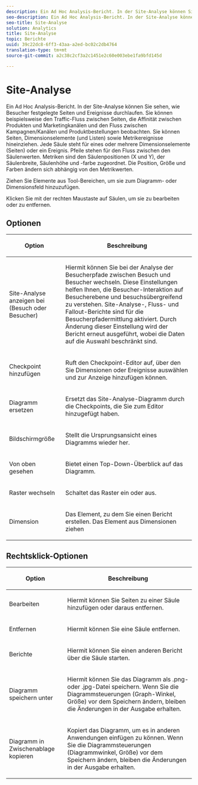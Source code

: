 ```yaml
---
description: Ein Ad Hoc Analysis-Bericht. In der Site-Analyse können Sie sehen, wie Besucher festgelegte Seiten und Ereignisse durchlaufen. Sie können beispielsweise den Traffic-Fluss zwischen Seiten, die Affinität zwischen Produkten und Marketingkanälen und den Fluss zwischen Kampagnen/Kanälen und Produktbestellungen beobachten. Sie können Seiten, Dimensionselemente (und Listen) sowie Metrikereignisse hineinziehen. Jede Säule steht für eines oder mehrere Dimensionselemente (Seiten) oder ein Ereignis. Pfeile stehen für den Fluss zwischen den Säulenwerten. Metriken sind den Säulenpositionen (X und Y), der Säulenbreite, Säulenhöhe und -farbe zugeordnet. Die Position, Größe und Farben ändern sich abhängig von den Metrikwerten.
seo-description: Ein Ad Hoc Analysis-Bericht. In der Site-Analyse können Sie sehen, wie Besucher festgelegte Seiten und Ereignisse durchlaufen. Sie können beispielsweise den Traffic-Fluss zwischen Seiten, die Affinität zwischen Produkten und Marketingkanälen und den Fluss zwischen Kampagnen/Kanälen und Produktbestellungen beobachten. Sie können Seiten, Dimensionselemente (und Listen) sowie Metrikereignisse hineinziehen. Jede Säule steht für eines oder mehrere Dimensionselemente (Seiten) oder ein Ereignis. Pfeile stehen für den Fluss zwischen den Säulenwerten. Metriken sind den Säulenpositionen (X und Y), der Säulenbreite, Säulenhöhe und -farbe zugeordnet. Die Position, Größe und Farben ändern sich abhängig von den Metrikwerten.
seo-title: Site-Analyse
solution: Analytics
title: Site-Analyse
topic: Berichte
uuid: 39c22dc8-6ff3-43aa-a2ed-bc02c2db4764
translation-type: tm+mt
source-git-commit: a2c38c2cf3a2c1451e2c60e003ebe1fa9bfd145d

---
```



# Site-Analyse

Ein Ad Hoc Analysis-Bericht. In der Site-Analyse können Sie sehen, wie Besucher festgelegte Seiten und Ereignisse durchlaufen. Sie können beispielsweise den Traffic-Fluss zwischen Seiten, die Affinität zwischen Produkten und Marketingkanälen und den Fluss zwischen Kampagnen/Kanälen und Produktbestellungen beobachten. Sie können Seiten, Dimensionselemente (und Listen) sowie Metrikereignisse hineinziehen. Jede Säule steht für eines oder mehrere Dimensionselemente (Seiten) oder ein Ereignis. Pfeile stehen für den Fluss zwischen den Säulenwerten. Metriken sind den Säulenpositionen (X und Y), der Säulenbreite, Säulenhöhe und -farbe zugeordnet. Die Position, Größe und Farben ändern sich abhängig von den Metrikwerten.

Ziehen Sie Elemente aus Tool-Bereichen, um sie zum Diagramm- oder Dimensionsfeld hinzuzufügen.

Klicken Sie mit der rechten Maustaste auf Säulen, um sie zu bearbeiten oder zu entfernen.

## Optionen

<table id="table_B38BD7AA465B40BABEDC8F66EB3A852F">  
 <thead> 
  <tr> 
   <th colname="col1" class="entry"> <p>Option </p> </th> 
   <th colname="col2" class="entry"> <p>Beschreibung </p> </th> 
  </tr> 
 </thead>
 <tbody> 
  <tr> 
   <td colname="col1"> <p>Site-Analyse anzeigen bei (Besuch oder Besucher) </p> </td> 
   <td colname="col2"> <p>Hiermit können Sie bei der Analyse der Besucherpfade zwischen <span class="uicontrol">Besuch</span> und <span class="uicontrol">Besucher</span> wechseln. Diese Einstellungen helfen Ihnen, die Besucher-Interaktion auf Besucherebene und besuchsübergreifend zu verstehen. Site-Analyse-, Fluss- und Fallout-Berichte sind für die Besucherpfadermittlung aktiviert. Durch Änderung dieser Einstellung wird der Bericht erneut ausgeführt, wobei die Daten auf die Auswahl beschränkt sind. </p> </td> 
  </tr> 
  <tr> 
   <td colname="col1"> <p>Checkpoint hinzufügen </p> </td> 
   <td colname="col2"> <p>Ruft den <span class="wintitle">Checkpoint-Editor</span> auf, über den Sie Dimensionen oder Ereignisse auswählen und zur Anzeige hinzufügen können. </p> </td> 
  </tr> 
  <tr> 
   <td colname="col1"> <p>Diagramm ersetzen </p> </td> 
   <td colname="col2"> <p>Ersetzt das Site-Analyse-Diagramm durch die Checkpoints, die Sie zum Editor hinzugefügt haben. </p> </td> 
  </tr> 
  <tr> 
   <td colname="col1"> <p>Bildschirmgröße </p> </td> 
   <td colname="col2"> <p>Stellt die Ursprungsansicht eines Diagramms wieder her. </p> </td> 
  </tr> 
  <tr> 
   <td colname="col1"> <p>Von oben gesehen </p> </td> 
   <td colname="col2"> <p>Bietet einen Top-Down-Überblick auf das Diagramm. </p> </td> 
  </tr> 
  <tr> 
   <td colname="col1"> <p>Raster wechseln </p> </td> 
   <td colname="col2"> <p>Schaltet das Raster ein oder aus. </p> </td> 
  </tr> 
  <tr> 
   <td colname="col1"> <p>Dimension </p> </td> 
   <td colname="col2"> <p>Das Element, zu dem Sie einen Bericht erstellen. Das Element aus Dimensionen ziehen </p> </td> 
  </tr> 
 </tbody> 
</table>

## Rechtsklick-Optionen

<table id="table_BD98971B579D4BF49E1C932A9C876752">  
 <thead> 
  <tr> 
   <th colname="col1" class="entry"> <p>Option </p> </th> 
   <th colname="col2" class="entry"> <p>Beschreibung </p> </th> 
  </tr> 
 </thead>
 <tbody> 
  <tr> 
   <td colname="col1"> <p>Bearbeiten </p> </td> 
   <td colname="col2"> <p>Hiermit können Sie Seiten zu einer Säule hinzufügen oder daraus entfernen. </p> </td> 
  </tr> 
  <tr> 
   <td colname="col1"> <p>Entfernen </p> </td> 
   <td colname="col2"> <p>Hiermit können Sie eine Säule entfernen. </p> </td> 
  </tr> 
  <tr> 
   <td colname="col1"> <p>Berichte </p> </td> 
   <td colname="col2"> <p>Hiermit können Sie einen anderen Bericht über die Säule starten. </p> </td> 
  </tr> 
  <tr> 
   <td colname="col1"> <p>Diagramm speichern unter </p> </td> 
   <td colname="col2"> <p>Hiermit können Sie das Diagramm als <span class="filepath">.png</span>- oder <span class="filepath">.jpg</span>-Datei speichern. Wenn Sie die Diagrammsteuerungen (Graph-Winkel, Größe) vor dem Speichern ändern, bleiben die Änderungen in der Ausgabe erhalten. </p> </td> 
  </tr> 
  <tr> 
   <td colname="col1"> <p>Diagramm in Zwischenablage kopieren </p> </td> 
   <td colname="col2"> <p>Kopiert das Diagramm, um es in anderen Anwendungen einfügen zu können. Wenn Sie die Diagrammsteuerungen (Diagrammwinkel, Größe) vor dem Speichern ändern, bleiben die Änderungen in der Ausgabe erhalten. </p> </td> 
  </tr> 
 </tbody> 
</table>
